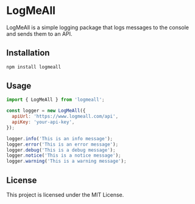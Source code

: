 # LogMeAll

LogMeAll is a simple logging package that logs messages to the console and sends them to an API.

## Installation

```bash
npm install logmeall
```

## Usage

```javascript
import { LogMeAll } from 'logmeall';

const logger = new LogMeAll({
  apiUrl: 'https://www.logmeall.com/api',
  apiKey: 'your-api-key',
});

logger.info('This is an info message');
logger.error('This is an error message');
logger.debug('This is a debug message');
logger.notice('This is a notice message');
logger.warning('This is a warning message');
```

## License

This project is licensed under the MIT License.
